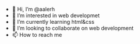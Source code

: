 - 👋 Hi, I’m @aalerh
- 👀 I’m interested in web developmet
- 🌱 I’m currently learning html&css
- 💞️ I’m looking to collaborate on web development 
- 📫 How to reach me 

<!---
aalerh/aalerh is a ✨ special ✨ repository because its `README.md` (this file) appears on your GitHub profile.
You can click the Preview link to take a look at your changes.
--->
